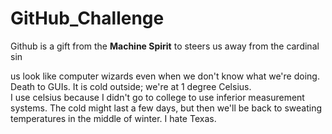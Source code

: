 # GitHub_Challenge
Github is a gift from the **Machine Spirit** to steers us away from the cardinal sin

us look like computer wizards even when we don't know what we're doing. Death to GUIs.
It is cold outside; we're at 1 degree Celsius.  
I use celsius because I didn't go to college
to use inferior measurement systems. The cold might last a few days, but then we'll be back
to sweating temperatures in the middle of winter. I hate Texas.
